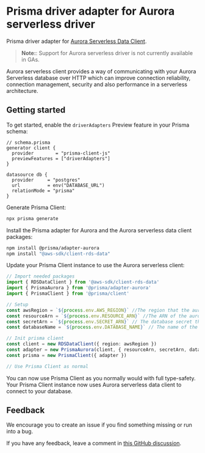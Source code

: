 # Prisma driver adapter for Aurora serverless driver

Prisma driver adapter for [Aurora Serverless Data Client](https://www.npmjs.com/package/@aws-sdk/client-rds-data).

> **Note:**: Support for Aurora serverless driver is not currently available in GAs.

Aurora serverless client provides a way of communicating with your Aurora Serverless database over HTTP which can improve connection reliability, connection management, security and also performance in a serverless architecture.

## Getting started

To get started, enable the `driverAdapters` Preview feature in your Prisma schema:

```prisma
// schema.prisma
generator client {
  provider        = "prisma-client-js"
  previewFeatures = ["driverAdapters"]
}

datasource db {
  provider     = "postgres"
  url          = env("DATABASE_URL")
  relationMode = "prisma"
}
```

Generate Prisma Client:

```sh
npx prisma generate
```

Install the Prisma adapter for Aurora and the Aurora serverless data client packages:

```sh
npm install @prisma/adapter-aurora
npm install "@aws-sdk/client-rds-data"
```

Update your Prisma Client instance to use the Aurora serverless client:

```ts
// Import needed packages
import { RDSDataClient } from '@aws-sdk/client-rds-data'
import { PrismaAurora } from '@prisma/adapter-aurora'
import { PrismaClient } from '@prisma/client'

// Setup
const awsRegion = `${process.env.AWS_REGION}` //The region that the aurora cluster is deployed to
const resourceArn = `${process.env.RESOURCE_ARN}` //The ARN of the aurora cluster to connect to
const secretArn = `${process.env.SECRET_ARN}` // The database secret that is used for authentication to the cluster. Your Service/Lambda will need access to this see https://docs.aws.amazon.com/secretsmanager/latest/userguide/create_database_secret.html
const databaseName = `${process.env.DATABASE_NAME}` // The name of the database to connect to in the cluster

// Init prisma client
const client = new RDSDataClient({ region: awsRegion })
const adapter = new PrismaAurora(client, { resourceArn, secretArn, databaseName })
const prisma = new PrismaClient({ adapter })

// Use Prisma Client as normal
```

You can now use Prisma Client as you normally would with full type-safety. Your Prisma Client instance now uses Aurora serverless data client to connect to your database.

## Feedback

We encourage you to create an issue if you find something missing or run into a bug.

If you have any feedback, leave a comment in [this GitHub discussion](https://github.com/prisma/prisma/issues/1964).
